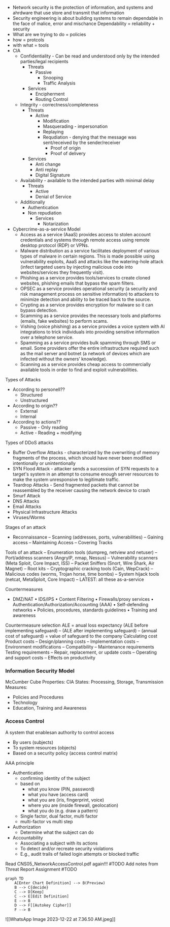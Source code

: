 - Network security is the protection of information, and systems and ahrdware that use store and transmit that information
- Security engineering is about building systems to
remain dependable in the face of malice, error and
mischance
Dependability = reliability + security
 - What are we trying to do = policies
 - how = protcols
 - with what = tools
- CIA
	- Confidentiality - Can be read and understood only by the intended parties/legal recipients
		- Threats
			- Passive
				- Snooping
				- Traffic Analysis
		- Services
			- Encipherment
			- Routing Control
	- Integrity - correctness/completeness
		- Threats
			- Active
				- Modification
				- Masquerading - impersonation
				- Replaying
				- Requdiation - denying that the message was sent/received by the sender/receiver
					- Proof of origin
					- Proof of delivery
		- Services
			- Anti change
			- Anti replay
			- Digital Signature
	- Availability - available to the intended parties with minimal delay
		- Threats
			- Active
			- Denial of Service
	- Additionally
		- Authentication
		- Non repudiation
			- Services
				- Notarization
- Cybercrime-as-a-service Model
	- Access as a service (AaaS) provides access to stolen account credentials and systems through remote access using remote desktop protocol (RDP) or VPNs.
	- Malware distribution as a service facilitates deployment of various types of malware in certain regions. This is made possible using vulnerability exploits, AaaS and attacks like the watering-hole attack (infect targeted users by injecting malicious code into websites/services they frequently visit).
	- Phishing as a service provides tools/services to create cloned websites, phishing emails that bypass the spam filters.
	- OPSEC as a service provides operational security (a security and risk management process on sensitive information) to attackers to minimize detection and ability to be traced back to the source.
	- Crypting as a service provides encryption for malware so it can bypass detection.
	- Scamming as a service provides the necessary tools and platforms (emails, fake websites) to perform scams.
	- Vishing (voice phishing) as a service provides a voice system with AI integrations to trick individuals into providing sensitive information over a telephone service.
	- Spamming as a service provides bulk spamming through SMS or email. Some providers offer the entire infrastructure required such as the mail server and botnet (a network of devices which are infected without the owners’ knowledge).
	- Scanning as a service provides cheap access to commercially available tools in order to find and exploit vulnerabilities.

Types of Attacks
 - According to personell??
	 - Structured
	 - Unstructured
 - According to origin??
	 - External
	 - Internal
 - According to actions??
	 - Passive - Only reading
	 - Active - Reading + modifying

Types of DDoS attacks
 - Buffer Overflow Attacks - characterized by the overwriting of memory fragments of the process, which should have never been modified intentionally or unintentionally
 - SYN Flood Attack - attacker sends a succession of SYN requests to a target's system in an attempt to consume enough server resources to make the
system unresponsive to legitimate traffic.
 - Teardrop Attacks - Send fragmented packets that cannot be reassembled by the receiver causing the network device to crash
 - Smurf Attack
 - DNS Attacks
 - Email Attacks
 - Physical Infrastructure Attacks
 - Viruses/Worms

Stages of an attack
 - Reconnaissance
– Scanning (addresses, ports, vulnerabilities)
– Gaining access
– Maintaining Access
– Covering Tracks

Tools of an attack
– Enumeration tools (dumpreg, netview and netuser)
– Port/address scanners (AngryIP, nmap, Nessus)
– Vulnerability scanners (Meta Sploit, Core Impact, ISS)
– Packet Sniffers (Snort, Wire Shark, Air Magnet)
– Root kits
– Cryptographic cracking tools (Cain, WepCrack)
– Malicious codes (worms, Trojan horse, time bombs)
– System hijack tools (netcat, MetaSploit, Core Impact)
– LATEST: all these as-a-service

Countermeasures
- DMZ/NAT
• IDS/IPS
• Content Filtering
• Firewalls/proxy services
• Authentication/Authorization/Accounting (AAA)
• Self-defending networks
• Policies, procedures, standards guidelines
• Training and awareness

Countermeasure selection
ALE = anual loss expectancy
(ALE before implementing safeguard) – (ALE after implementing safeguard) – (annual cost of safeguard) = value of safeguard to the company
Calculating cost
Product costs
– Design/planning costs
– Implementation costs
– Environment modifications
– Compatibility
– Maintenance requirements
Testing requirements
– Repair, replacement, or update costs
– Operating and support costs
– Effects on productivity

### Information Security Model
McCumber Cube
Properties: CIA
States: Processing, Storage, Transmission
Measures:
 - Policies and Procedures
 - Technology
 - Education,  Training and Awareness

### Access Control

A system that enablesan authority to control access
 - By users (subjects)
 - To system resources (objects)
 - Based on a security policy (access control matrix)

AAA principle
 - Authentication
	 - confirming identity of the subject
	 - based on
		 - what you know (PIN, password)
		 - what you have (access card)
		 - what you are (iris, fingerprint, voice)
		 - where you are (inside firewall, geolocation)
		 - what you do (e.g. draw a pattern)
	 - Single factor, dual factor, multi factor
	 - multi-factor vs multi step
 - Authorization
	 - Determine what the subject can do
 - Accountability
	 - Associating a subject with its actions
	 - To detect and/or recreate security violations
	 - E.g., audit trails of failed login attempts or blocked traffic

Read CNS05_NetworkAccessControl.pdf again!!!
#TODO
Add notes from Threat Report Assignment
#TODO 

```mermaid
graph TD
    A[Enter Chart Definition] --> B(Preview)
    B --> C{decide}
    C --> D[Keep]
    C --> E[Edit Definition]
    E --> B
    D --> F[[Autokey Cipher]]
    F --> B
```

![[WhatsApp Image 2023-12-22 at 7.36.50 AM.jpeg]]